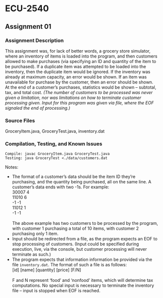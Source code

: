 # ECU-2540

## Assignment 01
### Assignment Description
This assignment was, for lack of better words, a grocery store simulator, where an inventory of items is loaded into the program, and then customers allowed to make purchases (via specifying an ID and quantity of the item to be purchased). If a duplicate item was attempted to be loaded into the inventory, then the duplicate item would be ignored. If the inventory was already at maximum capacity, an error would be shown. If an item was unavailable for purchase by the customer, then an error should be shown. At the end of a customer’s purchases, statistics would be shown – subtotal, tax, and total cost. <i>(The number of customers to be processed was never given a limitation, nor was limitations on how to terminate customer processing given. Input for this program was given via file, where the EOF signaled the end of processing.)</i>
### Source Files
GroceryItem.java, GroceryTest.java, inventory.dat
### Compilation, Testing, and Known Issues
```
Compile: javac GroceryItem.java GroceryTest.java
Testing: java GroceryTest <./data/customers.dat
```
Notes:
- The format of a customer’s data should be the item ID they’re purchasing, and the quantity being purchased, all on the same line. A customer’s data ends with two -1s. For example:<br/>30007 4<br/>11010 6<br/>-1 -1<br/>11012 1<br/>-1 -1<br/><br/>The above example has two customers to be processed by the program, with customer 1 purchasing a total of 10 items, with customer 2 purchasing only 1 item.
- Input should be redirected from a file, as the program expects an EOF to stop processing of customers. (Input could be specified during execution, live, via the console, but customer processing will never terminate as such.)
- The program expects that information information be provided via the file `inventory.dat`. The format of such a file is as follows:<br/>[id] [name] [quantity] [price] [F/N]<br/><br/>F and N represent ‘food’ and ‘nonfood’ items, which will determine tax computations. No special input is necessary to terminate the inventory file – input is stopped when EOF is reached.